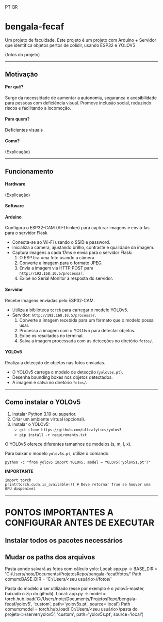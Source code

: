 PT-BR
# bengala-fecaf
Um projeto de faculdade. Este projeto é um projeto com Arduino + Servidor que identifica objetos pertos de colidir, usando ESP32 e YOLOV5

(fotos do projeto)

---------

## Motivação

#### Por quê?
Surge da necessidade de aumentar a autonomia, segurança e acesibilidade para pessoas com deficiência visual. Promove inclusão social, reduzindo riscos e facilitando a locomoção.

#### Para quem?
Deficientes visuais

#### Como?
(Explicação)

---------

## Funcionamento

#### Hardware
(Explicação)

#### Software


#### Arduino
Configura o ESP32-CAM (AI-Thinker) para capturar imagens e enviá-las para o servidor Flask.

* Conecta-se ao Wi-Fi usando o SSID e password.
* Inicializa a câmera, ajustando brilho, contraste e qualidade da imagem.
* Captura imagens a cada 17ms e envia para o servidor Flask:
    1. O ESP tira uma foto usando a câmera.
    2. Converte a imagem para o formato JPEG.
    3. Envia a imagem via HTTP POST para `http://192.168.10.5/processar`.
    4. Exibe no Serial Monitor a resposta do servidor.

#### Servidor
Recebe imagens enviadas pelo ESP32-CAM.
* Utiliza a biblioteca `torch` para carregar o modelo YOLOv5.
* Servidor: `http://192.168.10.5/processar`.
    1. Converte a imagem recebida para um formato que o modelo possa usar.
    2. Processa a imagem com o YOLOv5 para detectar objetos.
    3. Exibe os resultados no terminal.
    4. Salva a imagem processada com as detecções no diretório `fotos/`.

#### YOLOv5
Realiza a detecção de objetos nas fotos enviadas.

* O YOLOv5 carrega o modelo de detecção (`yolov5s.pt`).
* Desenha bounding boxes nos objetos detectados.
* A imagem é salva no diretório `fotos/`.

---

## Como instalar o YOLOv5
1. Instalar Python 3.10 ou superior.
2. Criar um ambiente virtual (opcional).
3. Instalar o YOLOv5:
    * `git clone https://github.com/ultralytics/yolov5`
    * `pip install -r requirements.txt`

O YOLOv5 oferece diferentes tamanhos de modelos (s, m, l, x).

Para baixar o modelo `yolov5s.pt`, utilize o comando:

<pre><code>python -c "from yolov5 import YOLOv5; model = YOLOv5('yolov5s.pt')"</code></pre>

**IMPORTANTE**
```
import torch
print(torch.cuda.is_available()) # Deve retornar True se houver uma GPU disponível
```

---------

# PONTOS IMPORTANTES A CONFIGURAR ANTES DE EXECUTAR

## Instalar todos os pacotes necessários

## Mudar os paths dos arquivos

Pasta aonde salvará as fotos com cálculo yolo:
Local: app.py -> BASE_DIR = 'C:/Users/note/Documents/ProjetosRepo/bengala-fecaf/fotos/'
Path comum:BASE_DIR = 'C:/Users/<seu usuário>/<pasta do projeto>/fotos/'

Pasta do modelo a ser utilizado (esse por exemplo é o yolov5-master, baixado o zip do github).
Local: app.py -> model = torch.hub.load('C:/Users/note/Documents/ProjetosRepo/bengala-fecaf/yolov5', 'custom', path='yolov5s.pt', source='local')
Path comum:model = torch.hub.load('C:/Users/<seu usuário>/pasta do projeto<>/server/yolov5', 'custom', path='yolov5s.pt', source='local')